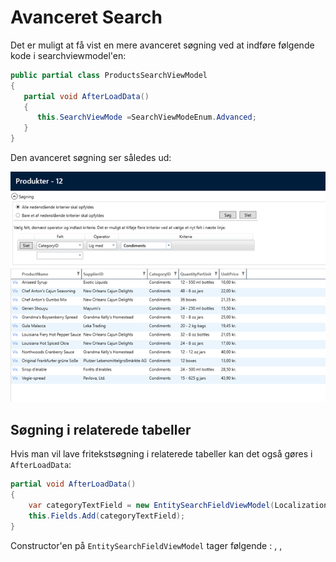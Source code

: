 # Avanceret Search

Det er muligt at få vist en mere avanceret søgning ved at indføre følgende kode i searchviewmodel'en:


```csharp
public partial class ProductsSearchViewModel
{
   partial void AfterLoadData()
   {
      this.SearchViewMode =SearchViewModeEnum.Advanced;
   }
}
```

Den avanceret søgning ser således ud:

 ![image.png](../media/avanceret-search_0.png)


## Søgning i relaterede tabeller
Hvis man vil lave fritekstsøgning i relaterede tabeller kan det også gøres i `AfterLoadData`:

```csharp
partial void AfterLoadData()
{
    var categoryTextField = new EntitySearchFieldViewModel(LocalizationHandling.GetCaption<Entity.Categories>(e => e.CategoryName), "Categories.CategoryName", typeof(string));
    this.Fields.Add(categoryTextField);
}
```
Constructor'en på `EntitySearchFieldViewModel` tager følgende : <FieldCaption>, <BindingPath>, <PropertyType>
